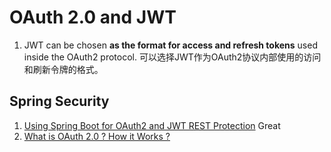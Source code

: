# OAuth 2.0 and JWT

1. JWT can be chosen **as the format for access and refresh tokens** used inside the OAuth2 protocol. 可以选择JWT作为OAuth2协议内部使用的访问和刷新令牌的格式。

## Spring Security
1. [Using Spring Boot for OAuth2 and JWT REST Protection](https://www.toptal.com/spring/spring-boot-oauth2-jwt-rest-protection) Great
2. [What is OAuth 2.0 ? How it Works ?](https://cybersecuritynews.com/oauth-2-0/)